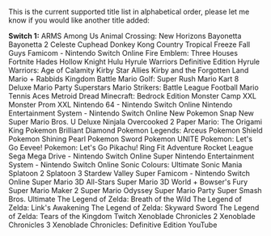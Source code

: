 This is the current supported title list in alphabetical order, please let me know if you would like another title added:

**Switch 1:**
ARMS
Among Us
Animal Crossing: New Horizons
Bayonetta
Bayonetta 2
Celeste
Cuphead
Donkey Kong Country Tropical Freeze
Fall Guys
Famicom - Nintendo Switch Online
Fire Emblem: Three Houses
Fortnite
Hades
Hollow Knight
Hulu
Hyrule Warriors Definitive Edition
Hyrule Warriors: Age of Calamity
Kirby Star Allies
Kirby and the Forgotten Land
Mario + Rabbids Kingdom Battle
Mario Golf: Super Rush
Mario Kart 8 Deluxe
Mario Party Superstars
Mario Strikers: Battle League Football
Mario Tennis Aces
Metroid Dread
Minecraft: Bedrock Edition
Monster Camp XXL
Monster Prom XXL
Nintendo 64 - Nintendo Switch Online
Nintendo Entertainment System - Nintendo Switch Online
New Pokemon Snap
New Super Mario Bros. U Deluxe
Ninjala
Overcooked 2
Paper Mario: The Origami King
Pokemon Brilliant Diamond
Pokemon Legends: Arceus
Pokemon Shield
Pokemon Shining Pearl
Pokemon Sword
Pokemon UNITE
Pokemon: Let's Go
Eevee!
Pokemon: Let's Go
Pikachu!
Ring Fit Adventure
Rocket League
Sega Mega Drive - Nintendo Switch Online
Super Nintendo Entertainment System - Nintendo Switch Online
Sonic Colours: Ultimate
Sonic Mania
Splatoon 2
Splatoon 3
Stardew Valley
Super Famicom - Nintendo Switch Online
Super Mario 3D All-Stars
Super Mario 3D World + Bowser's Fury
Super Mario Maker 2
Super Mario Odyssey
Super Mario Party
Super Smash Bros. Ultimate
The Legend of Zelda: Breath of the Wild
The Legend of Zelda: Link's Awakening
The Legend of Zelda: Skyward Sword
The Legend of Zelda: Tears of the Kingdom
Twitch
Xenoblade Chronicles 2
Xenoblade Chronicles 3
Xenoblade Chronicles: Definitive Edition
YouTube
